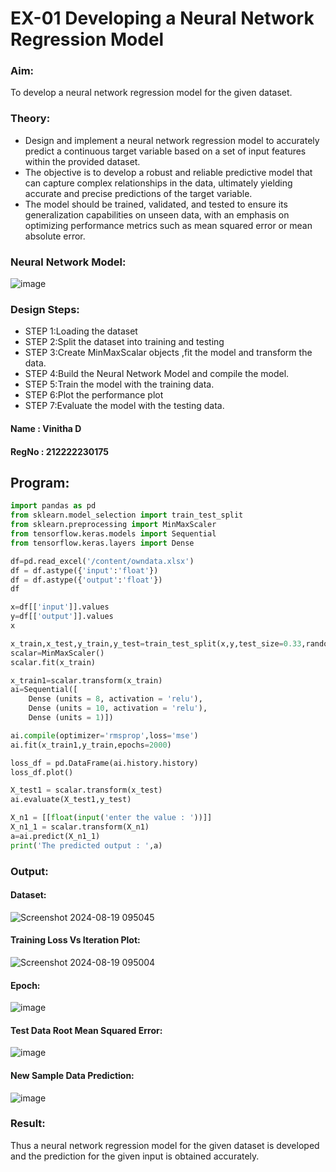 # EX-01 Developing a Neural Network Regression Model
### Aim:
To develop a neural network regression model for the given dataset.

### Theory:
 - Design and implement a neural network regression model to accurately predict a continuous target variable based on a set of input features within the provided dataset. 
 - The objective is to develop a robust and reliable predictive model that can capture complex relationships in the data, ultimately yielding accurate and precise predictions of the target variable. 
 - The model should be trained, validated, and tested to ensure its generalization capabilities on unseen data, with an emphasis on optimizing performance metrics such as mean squared error or mean absolute error.

### Neural Network Model:
![image](https://github.com/user-attachments/assets/151f56b9-8129-4253-a9c3-744ab9c77732)

### Design Steps:

- STEP 1:Loading the dataset
- STEP 2:Split the dataset into training and testing
- STEP 3:Create MinMaxScalar objects ,fit the model and transform the data.
- STEP 4:Build the Neural Network Model and compile the model.
- STEP 5:Train the model with the training data.
- STEP 6:Plot the performance plot
- STEP 7:Evaluate the model with the testing data.

#### Name : Vinitha D
#### RegNo : 212222230175

## Program:
```python
import pandas as pd
from sklearn.model_selection import train_test_split
from sklearn.preprocessing import MinMaxScaler
from tensorflow.keras.models import Sequential
from tensorflow.keras.layers import Dense

df=pd.read_excel('/content/owndata.xlsx')
df = df.astype({'input':'float'})
df = df.astype({'output':'float'})
df

x=df[['input']].values
y=df[['output']].values
x

x_train,x_test,y_train,y_test=train_test_split(x,y,test_size=0.33,random_state=33)
scalar=MinMaxScaler()
scalar.fit(x_train)

x_train1=scalar.transform(x_train)
ai=Sequential([
    Dense (units = 8, activation = 'relu'),
    Dense (units = 10, activation = 'relu'),
    Dense (units = 1)])

ai.compile(optimizer='rmsprop',loss='mse')
ai.fit(x_train1,y_train,epochs=2000)

loss_df = pd.DataFrame(ai.history.history)
loss_df.plot()

X_test1 = scalar.transform(x_test)
ai.evaluate(X_test1,y_test)

X_n1 = [[float(input('enter the value : '))]]
X_n1_1 = scalar.transform(X_n1)
a=ai.predict(X_n1_1)
print('The predicted output : ',a)
```
### Output:

#### Dataset:
![Screenshot 2024-08-19 095045](https://github.com/user-attachments/assets/44b17a31-1662-4435-aa09-2c64557e55f7)

#### Training Loss Vs Iteration Plot:
![Screenshot 2024-08-19 095004](https://github.com/user-attachments/assets/fd9b0e7c-ccdf-4810-9d43-b002f19c8228)

#### Epoch:
![image](https://github.com/user-attachments/assets/3467338a-5505-4699-98a5-3875daa72c9d)


#### Test Data Root Mean Squared Error:
![image](https://github.com/user-attachments/assets/fb2766e9-8d79-413e-bef8-a94bdadb8a1f)

#### New Sample Data Prediction:
![image](https://github.com/user-attachments/assets/92dbd40a-7488-4aa3-b364-91311b99d591)

### Result:
Thus a neural network regression model for the given dataset is developed and the prediction for the given input is obtained accurately.

